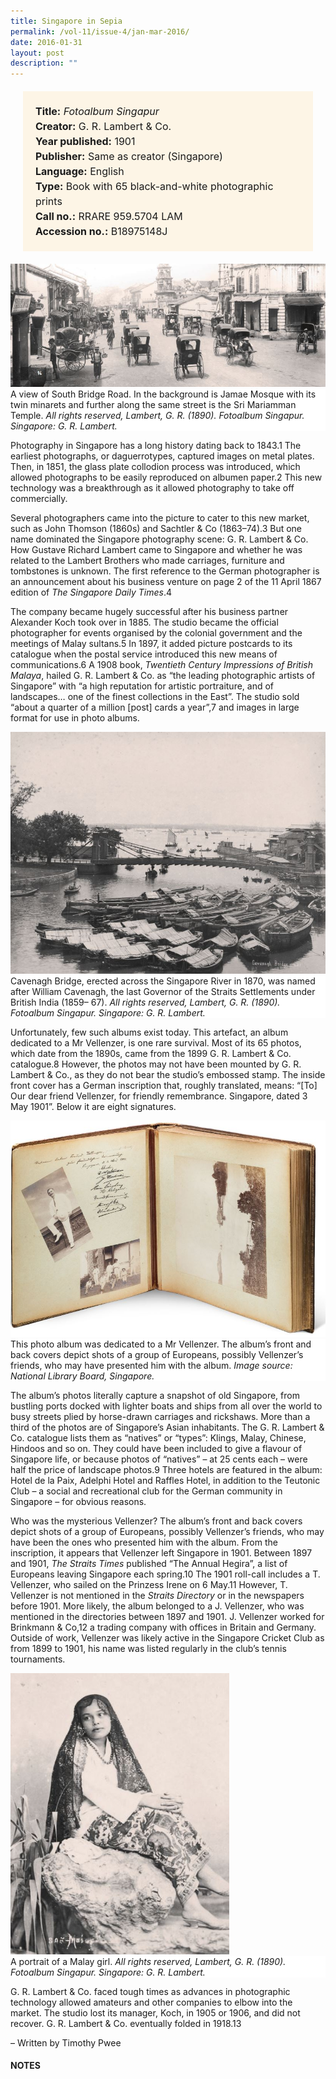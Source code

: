 ```yaml
---
title: Singapore in Sepia
permalink: /vol-11/issue-4/jan-mar-2016/
date: 2016-01-31
layout: post
description: ""
---
```

<span style="background-colour: #fdf5e6; padding: 20px; margin: 20px; background:#fdf5e6; display:block; font-size:1rem; line-height:1.5rem;"> 
	<b>Title:</b> <i>Fotoalbum Singapur</i><br>
<b>Creator:</b> G. R. Lambert & Co.<br>
<b>Year published:</b> 1901<br>
<b>Publisher:</b> Same as creator (Singapore)<br>
<b>Language:</b> English<br>
<b>Type:</b> Book with 65 black-and-white photographic prints<br>
<b>Call no.:</b> RRARE 959.5704 LAM<br>
<b>Accession no.:</b> B18975148J
</span>

<img src="/images/vol-11-issue-4/singapore-in-sepia/S1.JPG">
<div style="background-color: white;">A view of South Bridge Road. In the background is Jamae Mosque with its twin minarets and further along the same street is the Sri Mariamman Temple. <i>All rights reserved, Lambert, G. R. (1890). Fotoalbum Singapur. Singapore: G. R. Lambert.</i></div>

Photography in Singapore has a long history dating back to 1843.1 The earliest photographs, or daguerrotypes, captured images on metal plates. Then, in 1851, the glass plate collodion process was introduced, which allowed photographs to be easily reproduced on albumen paper.2 This new technology was a breakthrough as it allowed photography to take off commercially.

Several photographers came into the picture to cater to this new market, such as John Thomson (1860s) and Sachtler & Co (1863–74).3 But one name dominated the 
Singapore photography scene: G. R. Lambert & Co. How Gustave Richard Lambert came to Singapore and whether he was related to the Lambert Brothers who made carriages, furniture and tombstones is unknown. The first reference to the German photographer is an announcement about his business venture on page 2 of the 11 April 1867 edition of *The Singapore Daily Times*.4

The company became hugely successful after his business partner Alexander Koch took over in 1885. The studio became the official photographer for events organised by the colonial government and the meetings 
of Malay sultans.5 In 1897, it added picture postcards to its catalogue when the postal service introduced this new means of communications.6 A 1908 book, *Twentieth Century Impressions of British Malaya*, hailed G. R. Lambert & Co. as “the leading photographic artists of Singapore” with “a high reputation for artistic portraiture, and of landscapes… one of the finest collections in the East”. The studio sold “about a quarter of a million [post] cards a year”,7 and images in large format for use in photo albums.

<img src="/images/vol-11-issue-4/singapore-in-sepia/S2.JPG">
<div style="background-color: white;"> Cavenagh Bridge, erected across the Singapore River in 1870, was named after William Cavenagh, the last Governor of the 
Straits Settlements under British India (1859–
67). <i>All rights reserved, Lambert, G. R. (1890). 
Fotoalbum Singapur. Singapore: G. R. Lambert.</i></div>

Unfortunately, few such albums exist today. This artefact, an album dedicated to a Mr Vellenzer, is one rare survival. Most of its 65 photos, which date from the 1890s, came from the 1899 G. R. Lambert & Co. 
catalogue.8 However, the photos may not have been mounted by G. R. Lambert & Co., as they do not bear the studio’s embossed stamp. The inside front cover has a German inscription that, roughly translated, means: “[To] Our dear friend Vellenzer, for friendly remembrance. Singapore, dated 3 May 1901”. Below it are eight signatures.

<img src="/images/vol-11-issue-4/singapore-in-sepia/S3.JPG">
<div style="background-color: white;">This photo album was dedicated to a Mr Vellenzer. The album’s front and back covers depict shots of a group of Europeans, possibly Vellenzer’s friends, who may have presented him with the album. <i>Image source: National Library Board, Singapore.</i></div>

The album’s photos literally capture a snapshot of old Singapore, from bustling ports docked with lighter boats and ships from all over the world to busy streets plied by horse-drawn carriages and rickshaws. More than a third of the photos are of Singapore’s Asian inhabitants. The G. R. Lambert & Co. catalogue lists them as “natives” or 
“types”: Klings, Malay, Chinese, Hindoos and so on. They could have been included to give a flavour of Singapore life, or because photos of “natives” – at 25 cents each – were half the price of landscape photos.9 Three hotels are featured in the album: Hotel de la Paix, Adelphi Hotel and Raffles Hotel, in addition to the Teutonic Club – a social and recreational club for the German community in Singapore – for obvious reasons.

Who was the mysterious Vellenzer? The album’s front and back covers depict shots of a group of Europeans, possibly Vellenzer’s friends, who may have been the 
ones who presented him with the album. From the inscription, it appears that Vellenzer left Singapore in 1901. Between 1897 and 1901, *The Straits Times* published “The Annual Hegira”, a list of Europeans leaving Singapore each spring.10 The 1901 roll-call 
includes a T. Vellenzer, who sailed on the Prinzess Irene on 6 May.11 However, T. Vellenzer is not mentioned in the *Straits Directory* or in the newspapers before 1901. More likely, the album belonged to a J. Vellenzer, who was mentioned in the directories between 1897 and 1901. J. Vellenzer worked for Brinkmann & Co,12 a trading company with offices in Britain and Germany. Outside of work, Vellenzer was likely active in the Singapore Cricket Club as from 1899 to 1901, his name was listed regularly in the club’s tennis tournaments.

<img style="width: 350px; height: 450px;" src="/images/vol-11-issue-4/singapore-in-sepia/S4.JPG">
<div style="background-color: white;"> A portrait of a Malay girl. <i>All rights reserved, Lambert, G. R. (1890). Fotoalbum Singapur. Singapore: G. R. Lambert.</i></div>

G. R. Lambert & Co. faced tough times as advances in photographic technology allowed amateurs and other companies to elbow into the market. The studio lost its manager, Koch, in 1905 or 1906, and did not recover. G. R. Lambert & Co. eventually folded in 1918.13 

– Written by Timothy Pwee

#### **NOTES**
[^1]:Toh, J. (2009). [*Singapore through 19th century photographs*](http://eservice.nlb.gov.sg/item_holding_s.aspx?bid=13217339) (p. 14). Singapore: Editions Didier Millet. Call no.: RSING 959.5703 TOH-[HIS]
[^2]:Falconer, J. (1987). [*A vision of the past: A history of early photography in Singapore and Malaya: The photographs of G. R. Lambert & Co., 1880–1910*](http://eservice.nlb.gov.sg/item_holding_s.aspx?bid=4368234) (p. 16). Singapore: Times Editions. Call no.: RSING 779.995957 FAL
[^3]:[Falconer](http://eservice.nlb.gov.sg/item_holding_s.aspx?bid=4368234), 1987, pp.19–25.
[^4]:Lambert, G. R. (1867, April 11). The Singapore Daily Times, p. 2. Microfilm no.: NL 5217
[^5]:[Falconer](http://eservice.nlb.gov.sg/item_holding_s.aspx?bid=4368234), 1987, pp. 35–36.
[^6]:Toh, 2009, pp. 22–27.
[^7]:Wright, A., & Cartwright, H. A. (Eds.). (1908). Twentieth century impressions of British Malaya: Its history, people, commerce, industries, and resources (pp. 702, 705). London: Lloyd’s Greater Britain Publishing Co. Call no.: RCLOS 959.51033 TWE
[^8]:G. R. Lambert & Co. (1899). G. R. Lambert & Co.’s catalogue of photographic views of Singapore, the Malay Archipelago, and Siam, Borneo, Java & Sumatra (inside front cover). Singapore: G. R. Lambert & Co. Not available in NLB holdings
[^9]:G. R. Lambert & Co., 1899, pp. 9–18. 
[^10]:The Straits Times dated 30 January 1897 to 10 May 1901, p. 3. Retrieved from NewspaperSG.
[^11]:The Annual Hegira (1901, 30 March to 4 May). The Straits Times, p. 3. Retrieved from NewspaperSG. 
[^12]:The Singapore and Straits Directory. (1901). (p. 117). Singapore: Mission Press. Microfilm nos.: NL 1180, NL 1181
[^13]:Falconer, 1987, p. 37.